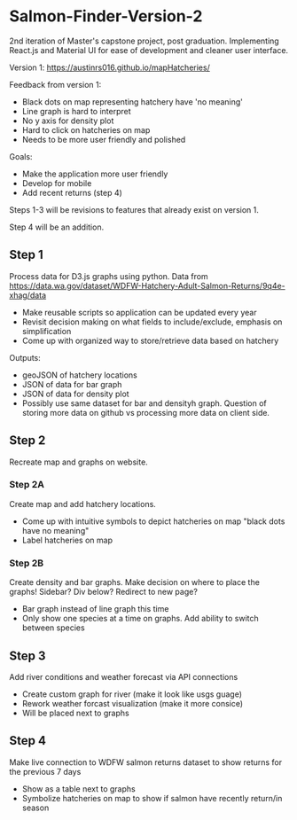 # Salmon-Finder-Version-2
2nd iteration of Master's capstone project, post graduation. Implementing React.js and Material UI for ease of development and cleaner user interface.

Version 1: https://austinrs016.github.io/mapHatcheries/

Feedback from version 1:
  - Black dots on map representing hatchery have 'no meaning'
  - Line graph is hard to interpret
  - No y axis for density plot
  - Hard to click on hatcheries on map
  - Needs to be more user friendly and polished

Goals:
  - Make the application more user friendly
  - Develop for mobile
  - Add recent returns (step 4)

Steps 1-3 will be revisions to features that already exist on version 1.

Step 4 will be an addition.
 
## Step 1
Process data for D3.js graphs using python.
Data from https://data.wa.gov/dataset/WDFW-Hatchery-Adult-Salmon-Returns/9q4e-xhag/data
 - Make reusable scripts so application can be updated every year
 - Revisit decision making on what fields to include/exclude, emphasis on simplification
 - Come up with organized way to store/retrieve data based on hatchery 
 
Outputs:
  - geoJSON of hatchery locations
  - JSON of data for bar graph
  - JSON of data for density plot
  - Possibly use same dataset for bar and densityh graph. Question of storing more data on github vs processing more data on client side.

## Step 2
Recreate map and graphs on website.

### Step 2A
Create map and add hatchery locations.
 - Come up with intuitive symbols to depict hatcheries on map "black dots have no meaning" 
 - Label hatcheries on map 

### Step 2B
Create density and bar graphs.
Make decision on where to place the graphs! Sidebar? Div below? Redirect to new page?
  - Bar graph instead of line graph this time 
  - Only show one species at a time on graphs. Add ability to switch between species

## Step 3
Add river conditions and weather forecast via API connections
  - Create custom graph for river (make it look like usgs guage)
  - Rework weather forcast visualization (make it more consice)
  - Will be placed next to graphs

## Step 4
Make live connection to WDFW salmon returns dataset to show returns for the previous 7 days
  - Show as a table next to graphs
  - Symbolize hatcheries on map to show if salmon have recently return/in season




